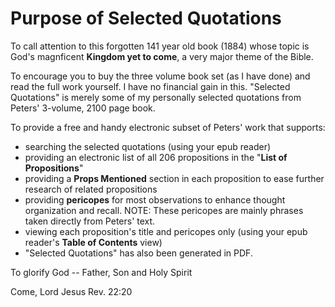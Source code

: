 # Purpose of Selected Quotations

To call attention to this forgotten 141 year old book (1884) whose topic is God's magnficent **Kingdom yet to come**, a very major theme of the Bible.

To encourage you to buy the three volume book set (as I have done) and read the full work yourself. I have no financial gain in this. "Selected Quotations" is merely some of my personally selected quotations from Peters' 3-volume, 2100 page book.

To provide a free and handy electronic subset of Peters' work that supports:
- searching the selected quotations (using your epub reader)
- providing an electronic list of all 206 propositions in the "**List of Propositions**"
- providing a **Props Mentioned** section in each proposition to ease further research of related propositions
- providing **pericopes** for most observations to enhance thought organization and recall. NOTE: These pericopes are mainly phrases taken directly from Peters' text.
- viewing each proposition's title and pericopes only (using your epub reader's **Table of Contents** view)
- "Selected Quotations" has also been generated in PDF.

To glorify God -- Father, Son and Holy Spirit

Come, Lord Jesus
Rev. 22:20
